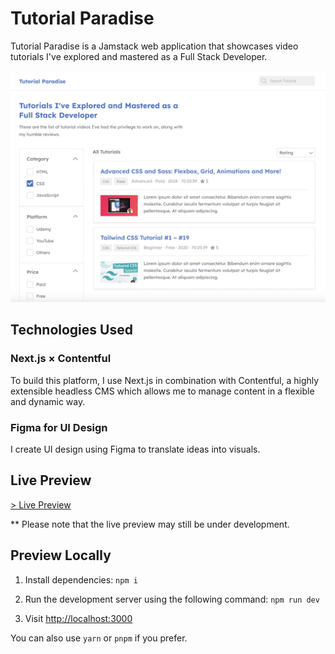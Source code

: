 # Tutorial Paradise

Tutorial Paradise is a Jamstack web application that showcases video tutorials I've explored and mastered as a Full Stack Developer.

!['Screenshot of home page](https://github.com/suefrontend/tutorial-reviews/blob/main/public/images/screenshot-plan.png?raw=true)

## Technologies Used

### Next.js × Contentful

To build this platform, I use Next.js in combination with Contentful, a highly extensible headless CMS which allows me to manage content in a flexible and dynamic way.

### Figma for UI Design

I create UI design using Figma to translate ideas into visuals.

## Live Preview

[> Live Preview](https://blog-nine-xi-36.vercel.app/)

\*\* Please note that the live preview may still be under development.

## Preview Locally

1. Install dependencies: `npm i`

2. Run the development server using the following command: `npm run dev`

3. Visit [http://localhost:3000](http://localhost:3000)

You can also use `yarn` or `pnpm` if you prefer.
